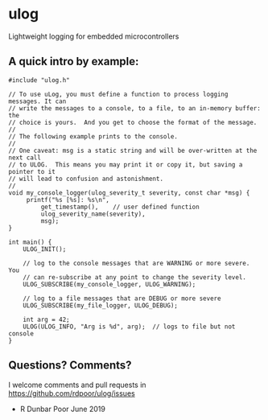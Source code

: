 # ulog
Lightweight logging for embedded microcontrollers

## A quick intro by example:

```
#include "ulog.h"

// To use uLog, you must define a function to process logging messages. It can 
// write the messages to a console, to a file, to an in-memory buffer: the 
// choice is yours.  And you get to choose the format of the message.  
//
// The following example prints to the console.  
//
// One caveat: msg is a static string and will be over-written at the next call 
// to ULOG.  This means you may print it or copy it, but saving a pointer to it 
// will lead to confusion and astonishment.
//
void my_console_logger(ulog_severity_t severity, const char *msg) {
     printf("%s [%s]: %s\n",
         get_timestamp(),    // user defined function
         ulog_severity_name(severity),
         msg);
}

int main() {
    ULOG_INIT();

    // log to the console messages that are WARNING or more severe.  You
    // can re-subscribe at any point to change the severity level.
    ULOG_SUBSCRIBE(my_console_logger, ULOG_WARNING);
 
    // log to a file messages that are DEBUG or more severe
    ULOG_SUBSCRIBE(my_file_logger, ULOG_DEBUG);

    int arg = 42;
    ULOG(ULOG_INFO, "Arg is %d", arg);  // logs to file but not console
}
```

## Questions?  Comments?

I welcome comments and pull requests in https://github.com/rdpoor/ulog/issues

- R Dunbar Poor
  June 2019
  
